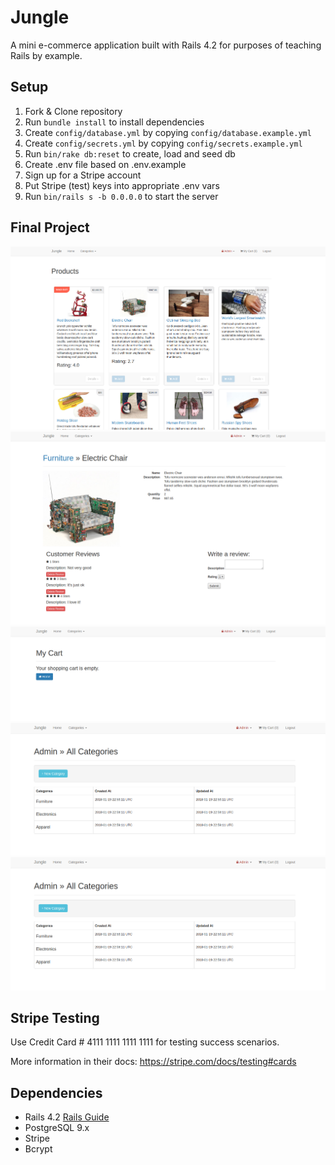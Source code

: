 # Jungle

A mini e-commerce application built with Rails 4.2 for purposes of teaching Rails by example.


## Setup

1. Fork & Clone repository 
2. Run `bundle install` to install dependencies
3. Create `config/database.yml` by copying `config/database.example.yml`
4. Create `config/secrets.yml` by copying `config/secrets.example.yml`
5. Run `bin/rake db:reset` to create, load and seed db
6. Create .env file based on .env.example
7. Sign up for a Stripe account
8. Put Stripe (test) keys into appropriate .env vars
9. Run `bin/rails s -b 0.0.0.0` to start the server

## Final Project
![Screenshot of Homepage](https://github.com/margaritawang/jungle-rails/blob/master/public/docs/Screenshot%20from%202018-01-20%2014-21-57.png)
![Screenshot of Product Page with Reviews](https://github.com/margaritawang/jungle-rails/blob/master/public/docs/Screenshot%20from%202018-01-20%2014-23-09.png)
![Screenshot of Empty Cart](https://github.com/margaritawang/jungle-rails/blob/master/public/docs/Screenshot%20from%202018-01-20%2014-24-06.png)
![Screenshot of Admin Category Page](https://github.com/margaritawang/jungle-rails/blob/master/public/docs/Screenshot%20from%202018-01-20%2014-25-08.png)
![Screenshot of Orders](https://github.com/margaritawang/jungle-rails/blob/master/public/docs/Screenshot%20from%202018-01-20%2014-25-08.png)

## Stripe Testing

Use Credit Card # 4111 1111 1111 1111 for testing success scenarios.

More information in their docs: <https://stripe.com/docs/testing#cards>

## Dependencies

* Rails 4.2 [Rails Guide](http://guides.rubyonrails.org/v4.2/)
* PostgreSQL 9.x
* Stripe
* Bcrypt
